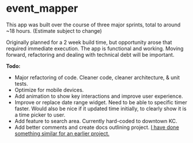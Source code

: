 # event_mapper
This app was built over the course of three major sprints, total to around ~18 hours. (Estimate subject to change)

Originally planned for a 2 week build time, but opportunity arose that required immediate execution. The app is functional and working. Moving forward, refactoring and dealing with technical debt will be important. 

**Todo:**
* Major refactoring of code. Cleaner code, cleaner architecture, & unit tests. 
* Optimize for mobile devices. 
* Add animation to show key interactions and improve user experience.
* Improve or replace date range widget. Need to be able to specific timer faster. Would also be nice if it updated time initially, to clearly show it is a time picker to user.
* Add feature to search area. Currently hard-coded to downtown KC. 
* Add better comments and create docs outlining project. [I have done something similar for an earlier project.](https://github.com/noah-dev/todo_django/blob/master/README.md)
